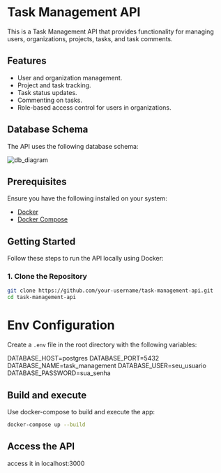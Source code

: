 # Task Management API

This is a Task Management API that provides functionality for managing users, organizations, projects, tasks, and task comments.

## Features

- User and organization management.
- Project and task tracking.
- Task status updates.
- Commenting on tasks.
- Role-based access control for users in organizations.

## Database Schema

The API uses the following database schema:

![db_diagram](https://github.com/user-attachments/assets/51de1cdc-9ff2-43f2-92fe-a644f7a77565)

## Prerequisites

Ensure you have the following installed on your system:

- [Docker](https://www.docker.com/)
- [Docker Compose](https://docs.docker.com/compose/)

## Getting Started

Follow these steps to run the API locally using Docker:

### 1. Clone the Repository

```bash
git clone https://github.com/your-username/task-management-api.git
cd task-management-api
```

# Env Configuration

Create a `.env` file in the root directory with the following variables:

DATABASE_HOST=postgres 
DATABASE_PORT=5432 
DATABASE_NAME=task_management 
DATABASE_USER=seu_usuario 
DATABASE_PASSWORD=sua_senha

## Build and execute

Use docker-compose to build and execute the app:

```bash
docker-compose up --build
```

## Access the API
access it in localhost:3000

